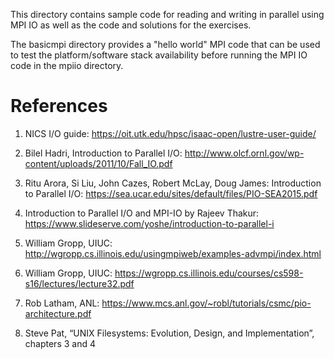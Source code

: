 This directory contains sample code for reading and writing in parallel using MPI IO as well as the code and solutions for the exercises.

The basicmpi directory provides a "hello world" MPI code that can be used to test the platform/software stack availability before running the MPI IO code in the mpiio directory.

# References
1. NICS I/O guide: 
https://oit.utk.edu/hpsc/isaac-open/lustre-user-guide/ 

2. Bilel Hadri, Introduction to Parallel I/O: 
http://www.olcf.ornl.gov/wp-content/uploads/2011/10/Fall_IO.pdf

3. Ritu Arora, Si Liu, John Cazes, Robert McLay, Doug James: Introduction to Parallel I/O: https://sea.ucar.edu/sites/default/files/PIO-SEA2015.pdf 

4. Introduction to Parallel I/O and MPI-IO by Rajeev Thakur:
https://www.slideserve.com/yoshe/introduction-to-parallel-i

5. William Gropp, UIUC: http://wgropp.cs.illinois.edu/usingmpiweb/examples-advmpi/index.html 

6. William Gropp, UIUC: https://wgropp.cs.illinois.edu/courses/cs598-s16/lectures/lecture32.pdf 

7. Rob Latham, ANL: https://www.mcs.anl.gov/~robl/tutorials/csmc/pio-architecture.pdf

8. Steve Pat, “UNIX Filesystems: Evolution, Design, and Implementation”, chapters 3 and 4


